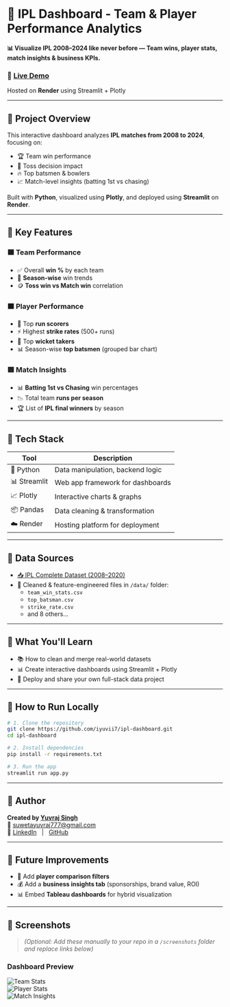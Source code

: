 # 🏏 IPL Dashboard - Team & Player Performance Analytics

**📊 Visualize IPL 2008–2024 like never before — Team wins, player stats, match insights & business KPIs.**

### 🔗 [**Live Demo**](https://ipl-dashboard-7e4x.onrender.com)  
Hosted on **Render** using Streamlit + Plotly

---

## 📁 Project Overview

This interactive dashboard analyzes **IPL matches from 2008 to 2024**, focusing on:
- 🏆 Team win performance  
- 🧠 Toss decision impact  
- 🔥 Top batsmen & bowlers  
- 📈 Match-level insights (batting 1st vs chasing)

Built with **Python**, visualized using **Plotly**, and deployed using **Streamlit** on **Render**.

---

## 📌 Key Features

### 🟦 Team Performance
- ✅ Overall **win %** by each team  
- 📅 **Season-wise** win trends  
- 🪙 **Toss win vs Match win** correlation  

### 🟧 Player Performance
- 🏏 Top **run scorers**  
- ⚡ Highest **strike rates** (500+ runs)  
- 🎯 Top **wicket takers**  
- 📊 Season-wise **top batsmen** (grouped bar chart)  

### 🟥 Match Insights
- 📊 **Batting 1st vs Chasing** win percentages  
- 📉 Total team **runs per season**  
- 🏆 List of **IPL final winners** by season  

---

## 🧰 Tech Stack

| Tool        | Description                            |
|-------------|----------------------------------------|
| 🐍 Python    | Data manipulation, backend logic       |
| 📊 Streamlit | Web app framework for dashboards       |
| 📈 Plotly    | Interactive charts & graphs            |
| 📦 Pandas    | Data cleaning & transformation         |
| ☁️ Render    | Hosting platform for deployment        |

---

## 📂 Data Sources

- [📥 IPL Complete Dataset (2008–2020)](https://www.kaggle.com/datasets/patrickb1912/ipl-complete-dataset-20082020)
- 🧼 Cleaned & feature-engineered files in `/data/` folder:
  - `team_win_stats.csv`
  - `top_batsman.csv`
  - `strike_rate.csv`
  - and 8 others…

---

## 🧠 What You'll Learn

- 📚 How to clean and merge real-world datasets  
- 📊 Create interactive dashboards using Streamlit + Plotly  
- 🚀 Deploy and share your own full-stack data project  

---

## 🚀 How to Run Locally

```bash
# 1. Clone the repository
git clone https://github.com/iyuvii7/ipl-dashboard.git
cd ipl-dashboard

# 2. Install dependencies
pip install -r requirements.txt

# 3. Run the app
streamlit run app.py
```

---

## 👤 Author

**Created by [Yuvraj Singh](https://www.vitaely.me/iyuvi)**  
📧 suwetayuvraj777@gmail.com  
🔗 [LinkedIn](https://www.linkedin.com/in/yuvraj-singh-086a68189/) &nbsp; | &nbsp; [GitHub](https://github.com/iyuvii7)

---

## 🌟 Future Improvements

- 🧮 Add **player comparison filters**  
- 💰 Add a **business insights tab** (sponsorships, brand value, ROI)  
- 📊 Embed **Tableau dashboards** for hybrid visualization  

---

## 📸 Screenshots

> *(Optional: Add these manually to your repo in a `/screenshots` folder and replace links below)*

### Dashboard Preview

![Team Stats](screenshots/team_dashboard.png)  
![Player Stats](screenshots/player_dashboard.png)  
![Match Insights](screenshots/match_dashboard.png)
